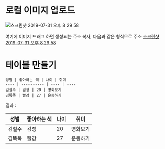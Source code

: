 # 로컬 이미지 업로드 

![스크린샷 2019-07-31 오후 8 29 58](https://user-images.githubusercontent.com/44438752/62208507-0b8ffa80-b3d2-11e9-930f-5800acd7e974.png)

여기에 이미지 드래그 하면 생성되는 주소 복사, 다음과 같은 형식으로 주소 
    [스크린샷 2019-07-31 오후 8 29 58](https://000.png)


# 테이블 만들기

    성별 | 좋아하는 색 | 나이 | 취미
    ---- | ---------- | ---- | ----
    김철수 | 검정 | 20 | 영화보기
    김똑똑 | 빨강 | 27 | 운동하기

결과 : 

 성별 | 좋아하는 색 | 나이 | 취미
 ---- | ---------- | ---- | ----
 김철수 | 검정 | 20 | 영화보기
 김똑똑 | 빨강 | 27 | 운동하기
